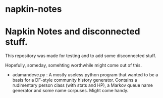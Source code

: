 # napkin-notes

<H1>Napkin Notes and disconnected stuff.</H1>


This repository was made for testing and to add some disconnected stuff.

Hopefully, someday, somehting worthwhile might come out of this.

<ul>
<li>adamandeve.py : A mostly useless python program that wanted to be a basis for a DF-style community history generator. Contains a rudimentary person class (with stats and HP), a Markov queue name generator and some name corpuses. Might come handy. </li>
</ul>
